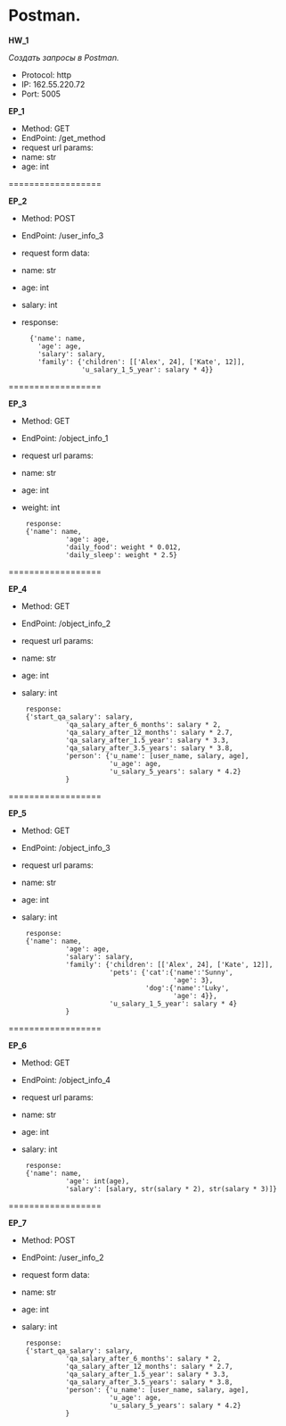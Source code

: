 # Postman.
__HW_1__

_Создать запросы в Postman._

- Protocol: http
- IP: 162.55.220.72
- Port: 5005

__EP_1__
- Method: GET
- EndPoint: /get_method
- request url params: 
 - name: str
 - age: int

==================

__EP_2__
- Method: POST
- EndPoint: /user_info_3
- request form data: 
 - name: str
 - age: int
 - salary: int

- response: 

		{'name': name,
          'age': age,
          'salary': salary,
          'family': {'children': [['Alex', 24], ['Kate', 12]],
                     'u_salary_1_5_year': salary * 4}}


==================

__EP_3__
- Method: GET
- EndPoint: /object_info_1
- request url params: 
 - name: str
 - age: int
 - weight: int

        response: 
        {'name': name,
                  'age': age,
                  'daily_food': weight * 0.012,
                  'daily_sleep': weight * 2.5}


==================

__EP_4__
- Method: GET
- EndPoint: /object_info_2
- request url params: 
 - name: str
 - age: int
 - salary: int

        response: 
        {'start_qa_salary': salary,
                  'qa_salary_after_6_months': salary * 2,
                  'qa_salary_after_12_months': salary * 2.7,
                  'qa_salary_after_1.5_year': salary * 3.3,
                  'qa_salary_after_3.5_years': salary * 3.8,
                  'person': {'u_name': [user_name, salary, age],
                             'u_age': age,
                             'u_salary_5_years': salary * 4.2}
                  }


==================

__EP_5__
- Method: GET
- EndPoint: /object_info_3
- request url params: 
 - name: str
 - age: int
 - salary: int

        response: 
        {'name': name,
                  'age': age,
                  'salary': salary,
                  'family': {'children': [['Alex', 24], ['Kate', 12]],
                             'pets': {'cat':{'name':'Sunny',
                                             'age': 3},
                                      'dog':{'name':'Luky',
                                             'age': 4}},
                             'u_salary_1_5_year': salary * 4}
                  }


==================

__EP_6__
- Method: GET
- EndPoint: /object_info_4
- request url params: 
 - name: str
 - age: int
 - salary: int

        response: 
        {'name': name,
                  'age': int(age),
                  'salary': [salary, str(salary * 2), str(salary * 3)]}


==================

__EP_7__
- Method: POST
- EndPoint: /user_info_2
- request form data: 
 - name: str
 - age: int
 - salary: int

        response: 
        {'start_qa_salary': salary,
                  'qa_salary_after_6_months': salary * 2,
                  'qa_salary_after_12_months': salary * 2.7,
                  'qa_salary_after_1.5_year': salary * 3.3,
                  'qa_salary_after_3.5_years': salary * 3.8,
                  'person': {'u_name': [user_name, salary, age],
                             'u_age': age,
                             'u_salary_5_years': salary * 4.2}
                  }
